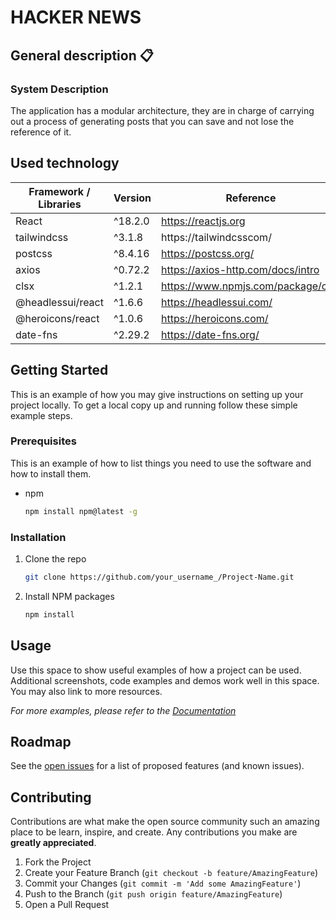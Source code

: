 # HACKER NEWS

## General description 📋
### System Description
The application has a modular architecture, they are in charge of carrying out a process of generating posts that you can save and not lose the reference of it.

## Used technology
| **Framework / Libraries** | **Version** | **Reference**                                                |
|----------------------------------|-------------|-------------------------------------------------------|
| React                            | ^18.2.0     | https://reactjs.org                                   |
| tailwindcss                      | ^3.1.8      | https://tailwindcsscom/                               |
| postcss                          | ^8.4.16     | https://postcss.org/                                  |
| axios                            | ^0.72.2     | https://axios-http.com/docs/intro                     |
| clsx                             | ^1.2.1      | https://www.npmjs.com/package/clsx                    |
| @headlessui/react                | ^1.6.6      | https://headlessui.com/                               |
| @heroicons/react                 | ^1.0.6      | https://heroicons.com/                                |
| date-fns                         | ^2.29.2     | https://date-fns.org/                                 |


<!-- GETTING STARTED -->
## Getting Started

This is an example of how you may give instructions on setting up your project locally.
To get a local copy up and running follow these simple example steps.

### Prerequisites

This is an example of how to list things you need to use the software and how to install them.
* npm
  ```sh
  npm install npm@latest -g
  ```

### Installation

1. Clone the repo
   ```sh
   git clone https://github.com/your_username_/Project-Name.git
   ```
2. Install NPM packages
   ```sh
   npm install
   ```


<!-- USAGE EXAMPLES -->
## Usage

Use this space to show useful examples of how a project can be used. Additional screenshots, code examples and demos work well in this space. You may also link to more resources.

_For more examples, please refer to the [Documentation](https://example.com)_

<!-- ROADMAP -->
## Roadmap

See the [open issues](https://github.com/mcljs/test-reign/issues) for a list of proposed features (and known issues).

<!-- CONTRIBUTING -->
## Contributing

Contributions are what make the open source community such an amazing place to be learn, inspire, and create. Any contributions you make are **greatly appreciated**.

1. Fork the Project
2. Create your Feature Branch (`git checkout -b feature/AmazingFeature`)
3. Commit your Changes (`git commit -m 'Add some AmazingFeature'`)
4. Push to the Branch (`git push origin feature/AmazingFeature`)
5. Open a Pull Request

